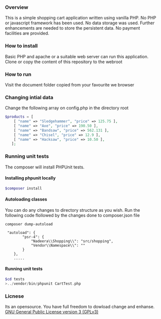 ### Overview
This is a simple shopping cart application written using vanilla PHP. No PHP or javascript framework has been used. No data storage was used. Further enhancements are needed to store the persistent data. No payment facilities are provided. 

### How to install
Basic PHP and apache or a suitable web server can run this application. 
Clone or copy the content of this repository to the webroot

### How to run
Visit the document folder copied from your favourite we browser

### Changing intial data
Change the following array on config.php in the directory root

```php
$products = [
    [ "name" => "Sledgehammer", "price" => 125.75 ],
    [ "name" => "Axe", "price" => 190.50 ],
    [ "name" => "Bandsaw", "price" => 562.131 ],
    [ "name" => "Chisel", "price" => 12.9 ],
    [ "name" => "Hacksaw", "price" => 10.50 ],
   ];
```

### Running unit tests
The composer will install PHPUnit tests.

#### Installing phpunit locally
```php
$composer install
```

#### Autoloading classes
You can do any changes to directory structure as you wish. Run the following code flollowed by the changes done to composer.json file
```
composer dump-autoload
```  
```
 "autoload": {
        "psr-4": {
            "Nadeera\\Shopping\\": "src/shopping",
            "Vendor\\Namespace\\": ""
        }
    },
    .....
```



#### Running unit tests
```php
$cd tests
>../vendor/bin/phpunit CartTest.php
```


### Licnese
Its an opensource. You have full freedom to dowload change and enhanse.
[GNU General Public License version 3 (GPLv3)](https://www.gnu.org/licenses/quick-guide-gplv3.en.html#:~:text=Tivoization%20is%20a%20dangerous%20attempt,modified%20software%20on%20the%20device.)
